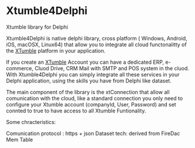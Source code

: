 # Xtumble4Delphi
Xtumble library for Delphi

Xtumble4Delphi is native delphi library, cross platform ( Windows, Android, iOS, macOSX, Linux64) that allow you to integrate all cloud functonalitty of the <a href="https://xtumble.com">XTumble</a> platform in your application.

If you create an <a href="https://xtumble.com">XTumble</a> Account you can have a dedicated  ERP, e-commerce, Cluod Drive, CRM Mail with SMTP and POS system in the cluod.
With Xtumble4Delphi you can simply integrate all these services in your Delphi application, using the skills you have from Delphi like dataset.

The main component of the library is the xtConnection that allow all comunication with the cloud, like a standard connection you only need to configure your Xtumble account (companyId, User, Password) and set connted to true to have access to all Xtumble Funtionality.

Some chracteristics:

Comunication protocol : https + json
Dataset tech: derived from FireDac Mem Table






